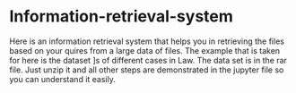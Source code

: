 # Information-retrieval-system
Here is an information retrieval system that helps you in retrieving the files based on your quires from a large data of files. The example that is taken for here is the dataset ]s of different cases in Law. The data set is in the rar file. Just unzip it and all other steps are demonstrated in the jupyter file so you can understand it easily. 
